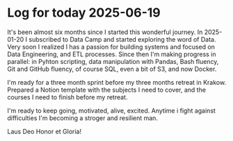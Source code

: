 # Log for today 2025-06-19

It's been almost six months since I started this wonderful journey.
In 2025-01-20 I subscribed to Data Camp and started exploring the word of Data.
Very soon I realized I has a passion for building systems and focused on
Data Engineering, and ETL processes. Since then I'm making progress in parallel:
 in Pyhton scripting, data manipulation with Pandas, Bash fluency, 
Git and GitHub fluency, of course SQL, even a bit of S3, and now Docker. 
 
I'm ready for a three month sprint before my three months retreat in Krakow.
Prepared a Notion template with the subjects I need to cover, and the courses I need to finish before my retreat.

I'm ready to keep going, motivated, alive, excited. Anytime i fight against
difficulties I'm becoming a stroger and resilient man.

Laus Deo Honor et Gloria!
